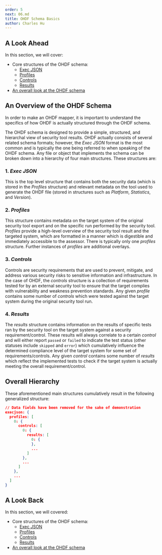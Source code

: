 ```yaml
---
order: 5
next: 06.md
title: OHDF Schema Basics
author: Charles Hu
---
```


## A Look Ahead

In this section, we will cover:

- Core structures of the OHDF schema:
  - [Exec JSON](#1-exec-json)
  - [Profiles](#2-profiles)
  - [Controls](#3-controls)
  - [Results](#4-results)
- [An overall look at the OHDF schema](#an-overview-of-the-ohdf-schema)

## An Overview of the OHDF Schema

In order to make an OHDF mapper, it is important to understand the specifics of how OHDF is actually structured through the OHDF schema.

The OHDF schema is designed to provide a simple, structured, and hierarchal view of security tool results. OHDF actually consists of several related schema formats; however, the <i>Exec JSON</i> format is the most common and is typically the one being referred to when speaking of the OHDF schema. Any file or object that implements the schema can be broken down into a hierarchy of four main structures. These structures are:

### 1. <i>**Exec JSON**</i>

This is the top level structure that contains both the security data (which is stored in the <i>Profiles</i> structure) and relevant metadata on the tool used to generate the OHDF file (stored in structures such as <i>Platform</i>, <i>Statistics</i>, and <i>Version</i>).

### 2. <i>**Profiles**</i>

This structure contains metadata on the target system of the original security tool export and on the specific run performed by the security tool. <i>Profiles</i> provide a high-level overview of the security tool result and the targeted system, which are formatted in a manner which is digestible and immediately accessible to the assessor. There is typically only one <i>profiles</i> structure. Further instances of <i>profiles</i> are additional overlays.

### 3. <i>**Controls**</i>

Controls are security requirements that are used to prevent, mitigate, and address various security risks to sensitive information and infrastructure. In the case of OHDF, the <i>controls</i> structure is a collection of requirements tested for by an external security tool to ensure that the target complies with vulnerability and weakness prevention standards. Any given <i>profile</i> contains some number of <i>controls</i> which were tested against the target system during the original security tool run.

### 4. <i>**Results**</i>

The <i>results</i> structure contains information on the results of specific tests ran by the security tool on the target system against a security requirement/control. These results will always correlate to a certain <i>control</i> and will either report `passed` or `failed` to indicate the test status (other statuses include `skipped` and `error`) which cumulatively influence the determined compliance level of the target system for some set of requirements/controls. Any given <i>control</i> contains some number of <i>results</i> which reflect the implemented tests to check if the target system is actually meeting the overall requirement/control.

## Overall Hierarchy

These aforementioned main structures cumulatively result in the following generalized structure:

```json
// Data fields have been removed for the sake of demonstration
execjson: {
  profiles: [
    0: {
      controls: [
        0: {
          results: [
            0: {
            },
            ...
          ]
        },
        ...
      ]
    },
    ...
  ]
}
```

## A Look Back

In this section, we will covered:

- Core structures of the OHDF schema:
  - [Exec JSON](#1-exec-json)
  - [Profiles](#2-profiles)
  - [Controls](#3-controls)
  - [Results](#4-results)
- [An overall look at the OHDF schema](#an-overview-of-the-ohdf-schema)
